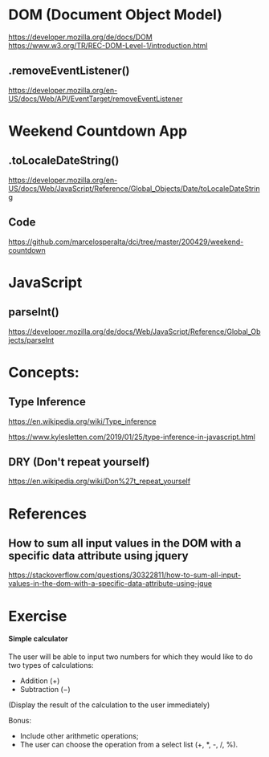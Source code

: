 # DOM (Document Object Model)

https://developer.mozilla.org/de/docs/DOM  
https://www.w3.org/TR/REC-DOM-Level-1/introduction.html

## .removeEventListener()

https://developer.mozilla.org/en-US/docs/Web/API/EventTarget/removeEventListener

# Weekend Countdown App

## .toLocaleDateString()

https://developer.mozilla.org/en-US/docs/Web/JavaScript/Reference/Global_Objects/Date/toLocaleDateString

## Code

https://github.com/marcelosperalta/dci/tree/master/200429/weekend-countdown

# JavaScript

## parseInt()

https://developer.mozilla.org/de/docs/Web/JavaScript/Reference/Global_Objects/parseInt

# Concepts:

## Type Inference

https://en.wikipedia.org/wiki/Type_inference  

https://www.kylesletten.com/2019/01/25/type-inference-in-javascript.html

## DRY (Don't repeat yourself)

https://en.wikipedia.org/wiki/Don%27t_repeat_yourself

# References

## How to sum all input values in the DOM with a specific data attribute using jquery

https://stackoverflow.com/questions/30322811/how-to-sum-all-input-values-in-the-dom-with-a-specific-data-attribute-using-jque

# Exercise

#### Simple calculator

The user will be able to input two numbers for which they would like to do two types of calculations:

* Addition (+)
* Subtraction (−)

(Display the result of the calculation to the user immediately)

Bonus:  
* Include other arithmetic operations;
* The user can choose the operation from a select list (+, *, -, /, %).